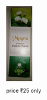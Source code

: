 <!DOCTYPE html>
<html lang="en">
<head>
  <meta charset="UTF-8">
  <meta http-equiv="X-UA-Compatible" content="IE=Edge">
  <meta name="viewport" content="width=device-width, initial-scale=1">

  <title>incense stick</title>
  
<img src="/IMG_20220907_210133 (1).jpg" width="70" height="200" class="box">
  <p>price ₹25 only</p>
  
  <link rel="stylesheet" href="style.css">
</head>

<body>
  
  <!-- Project -->
  <script src="main.js"></script>
</body>
</html>

